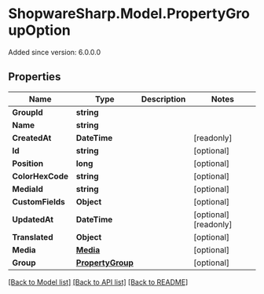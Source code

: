# ShopwareSharp.Model.PropertyGroupOption
Added since version: 6.0.0.0

## Properties

Name | Type | Description | Notes
------------ | ------------- | ------------- | -------------
**GroupId** | **string** |  | 
**Name** | **string** |  | 
**CreatedAt** | **DateTime** |  | [readonly] 
**Id** | **string** |  | [optional] 
**Position** | **long** |  | [optional] 
**ColorHexCode** | **string** |  | [optional] 
**MediaId** | **string** |  | [optional] 
**CustomFields** | **Object** |  | [optional] 
**UpdatedAt** | **DateTime** |  | [optional] [readonly] 
**Translated** | **Object** |  | [optional] 
**Media** | [**Media**](Media.md) |  | [optional] 
**Group** | [**PropertyGroup**](PropertyGroup.md) |  | [optional] 

[[Back to Model list]](../../README.md#documentation-for-models) [[Back to API list]](../../README.md#documentation-for-api-endpoints) [[Back to README]](../../README.md)

